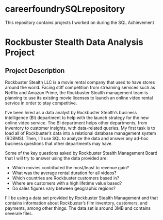 # careerfoundrySQLrepository
This repository contains projects I worked on during the SQL Achievement
# Rockbuster Stealth Data Analysis Project
## Project Description
Rockbuster Stealth LLC is a movie rental company that used to have stores around the
world. Facing stiff competition from streaming services such as Netflix and Amazon Prime,
the Rockbuster Stealth management team is planning to use its existing movie licenses to
launch an online video rental service in order to stay competitive.

I’ve been hired as a data analyst by Rockbuster Stealth’s business intelligence (BI)
department to help with the launch strategy for the new online video service. The BI
department helps other departments, from inventory to customer insights, with data-related
queries. My first task is to load all of Rockbuster’s data into a relational database
management system (RDBMS). Then, I’ll use SQL to analyze the data and answer any
ad-hoc business questions that other departments may have.

Some of the key questions asked by Rockbuster Stealth Management Board that I will try to answer
using the data provided are:
* Which movies contributed the most/least to revenue gain?
* What was the average rental duration for all videos?
* Which countries are Rockbuster customers based in?
* Where are customers with a high lifetime value based?
* Do sales figures vary between geographic regions?

I'll be using a data set provided by Rockbuster Stealth Management and that contains information about Rockbuster’s
film inventory, customers, and payments, among other things. The data set is around 3MB 
and contains severale files.


